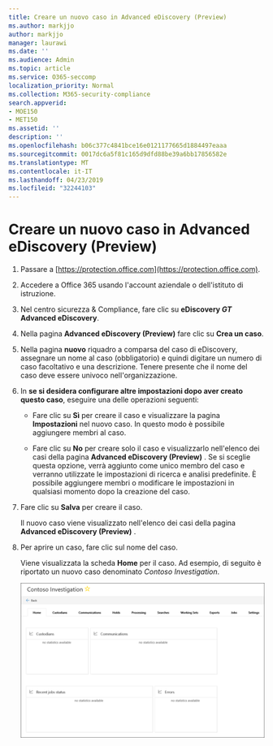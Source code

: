 ```yaml
---
title: Creare un nuovo caso in Advanced eDiscovery (Preview)
ms.author: markjjo
author: markjjo
manager: laurawi
ms.date: ''
ms.audience: Admin
ms.topic: article
ms.service: O365-seccomp
localization_priority: Normal
ms.collection: M365-security-compliance
search.appverid:
- MOE150
- MET150
ms.assetid: ''
description: ''
ms.openlocfilehash: b06c377c4841bce16e0121177665d1884497eaaa
ms.sourcegitcommit: 0017dc6a5f81c165d9dfd88be39a6bb17856582e
ms.translationtype: MT
ms.contentlocale: it-IT
ms.lasthandoff: 04/23/2019
ms.locfileid: "32244103"
---
```

# <a name="create-a-new-case-in-advanced-ediscovery-preview"></a>Creare un nuovo caso in Advanced eDiscovery (Preview)    

1. Passare a [https://protection.office.com](https://protection.office.com).
    
2. Accedere a Office 365 usando l'account aziendale o dell'istituto di istruzione.
    
3. Nel centro sicurezza & Compliance, fare clic su **eDiscovery _GT_ Advanced eDiscovery**.
 
4. Nella pagina **Advanced eDiscovery (Preview)** fare clic su **Crea un caso**.
    
5. Nella pagina **nuovo** riquadro a comparsa del caso di eDiscovery, assegnare un nome al caso (obbligatorio) e quindi digitare un numero di caso facoltativo e una descrizione. Tenere presente che il nome del caso deve essere univoco nell'organizzazione.

6. In **se si desidera configurare altre impostazioni dopo aver creato questo caso**, eseguire una delle operazioni seguenti:

    - Fare clic su **Sì** per creare il caso e visualizzare la pagina **Impostazioni** nel nuovo caso. In questo modo è possibile aggiungere membri al caso.
    
    - Fare clic su **No** per creare solo il caso e visualizzarlo nell'elenco dei casi della pagina **Advanced eDiscovery (Preview)** . Se si sceglie questa opzione, verrà aggiunto come unico membro del caso e verranno utilizzate le impostazioni di ricerca e analisi predefinite. È possibile aggiungere membri o modificare le impostazioni in qualsiasi momento dopo la creazione del caso.

7. Fare clic su **Salva** per creare il caso.

    Il nuovo caso viene visualizzato nell'elenco dei casi della pagina **Advanced eDiscovery (Preview)** . 

8. Per aprire un caso, fare clic sul nome del caso. 

    Viene visualizzata la scheda **Home** per il caso. Ad esempio, di seguito è riportato un nuovo caso denominato *Contoso Investigation*.

    ![La scheda Home per un nuovo caso in Advanced eDiscovery](../media/newAeDcase.png)
